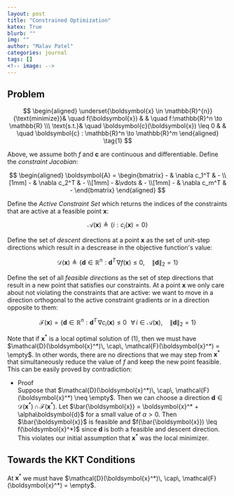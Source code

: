 ```yaml
---
layout: post
title: "Constrained Optimization"
katex: True
blurb: ""
img: ""
author: "Malav Patel"
categories: journal
tags: []
<!-- image: -->
---
```


## Problem

$$
\begin{aligned}
 \underset{\boldsymbol{x} \in \mathbb{R}^{n}}{\text{minimize}}& \quad f(\boldsymbol{x}) & & \quad f:\mathbb{R}^n \to \mathbb{R} \\\ 
 \text{s.t.}& \quad \boldsymbol{c}(\boldsymbol{x}) \leq 0 & & \quad \boldsymbol{c} : \mathbb{R}^n \to \mathbb{R}^m
\end{aligned} \tag{1}
$$

Above, we assume both $f$ and $\boldsymbol{c}$ are continuous and differentiable. Define the *constraint Jacobian*:

$$
\begin{aligned}
    \boldsymbol{A} = \begin{bmatrix}
    - & \nabla c_1^T & -  \\[1mm]
    - & \nabla c_2^T & -  \\[1mm]
    - &\vdots & - \\[1mm]
    - & \nabla c_m^T & -
\end{bmatrix}
\end{aligned}
$$

Define the *Active Constraint Set* which returns the indices of the constraints that are active at a feasible point $\boldsymbol{x}$:

$$
\mathcal{A}(\boldsymbol{x}) \triangleq \{i : c_i(\boldsymbol{x}) = 0\}
$$

Define the set of *descent* directions at a point $\boldsymbol{x}$ as the set of unit-step directions which result in a descrease in the objective function's value:

$$
\mathcal{D}(\boldsymbol{x}) \triangleq \{\boldsymbol{d} \in \mathbb{R}^n : \boldsymbol{d}^T\,\nabla f(\boldsymbol{x}) \leq 0, \quad \lVert \boldsymbol{d}\rVert_2 = 1\}
$$

Define the set of all *feasible directions* as the set of step directions that result in a new point that satisfies our constraints. At a point $\boldsymbol{x}$ we only care about not violating the constraints that are active: we want to move in a direction orthogonal to the active constraint gradients or in a direction opposite to them:

$$
\mathcal{F}(\boldsymbol{x}) = \{\boldsymbol{d}\in \mathbb{R}^n : \boldsymbol{d}^T \, \nabla c_i(\boldsymbol{x}) \leq 0 \, \, \, \,\forall\, i \in \mathcal{A}(\boldsymbol{x}), \quad \lVert \boldsymbol{d}\rVert_2 = 1\}
$$

Note that if $\boldsymbol{x}^*$ is a local optimal solution of (1), then we must have $\mathcal{D}(\boldsymbol{x}^*)\, \cap\, \mathcal{F}(\boldsymbol{x}^*) = \empty$. In other words, there are no directions that we may step from $\boldsymbol{x}^*$ that simultaneously reduce the value of $f$ and keep the new point feasible. This can be easily proved by contradiction:
- Proof <br>
  Suppose that $\mathcal{D}(\boldsymbol{x}^*)\, \cap\, \mathcal{F}(\boldsymbol{x}^*) \neq \empty$. Then we can choose a direction $\boldsymbol{d} \in \mathcal{D}(\boldsymbol{x}^*)\, \cap\, \mathcal{F}(\boldsymbol{x}^*)$. Let $\bar{\boldsymbol{x}} = \boldsymbol{x}^* + \alpha\boldsymbol{d}$ for a small value of $\alpha > 0$. Then $\bar{\boldsymbol{x}}$ is feasible and $f(\bar{\boldsymbol{x}}) \leq f(\boldsymbol{x}^*)$ since $\boldsymbol{d}$ is both a feasible and descent direction. This violates our initial assumption that $\boldsymbol{x}^*$ was the local minimizer.

## Towards the KKT Conditions
At $\boldsymbol{x}^*$ we must have $\mathcal{D}(\boldsymbol{x}^*)\, \cap\, \mathcal{F}(\boldsymbol{x}^*) = \empty$. 